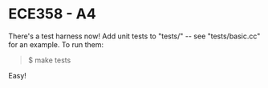 # ECE358 - A4

There's a test harness now! Add unit tests to "tests/" -- see "tests/basic.cc" 
for an example. To run them:

> $ make tests

Easy!

